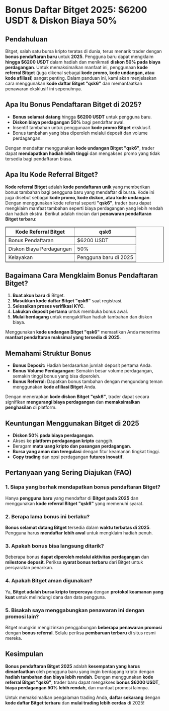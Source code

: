 <h1>Bonus Daftar Bitget 2025: $6200 USDT & Diskon Biaya 50%</h1>
<h2>Pendahuluan</h2>
<p>Bitget, salah satu bursa kripto teratas di dunia, terus menarik trader dengan <strong>bonus pendaftaran baru</strong> untuk <strong>2025</strong>. Pengguna baru dapat mengklaim <strong>hingga $6200 USDT</strong> dalam hadiah dan menikmati <strong>diskon 50% pada biaya perdagangan</strong>. Untuk memaksimalkan manfaat ini, penggunaan <strong>kode referral Bitget</strong> (juga dikenal sebagai <strong>kode promo, kode undangan, atau kode afiliasi</strong>) sangat penting. Dalam panduan ini, kami akan menjelaskan cara menggunakan <strong>kode daftar Bitget "qsk6"</strong> dan memanfaatkan penawaran eksklusif ini sepenuhnya.</p>

<h2>Apa Itu Bonus Pendaftaran Bitget di 2025?</h2>
<ul>
    <li><strong>Bonus selamat datang</strong> hingga <strong>$6200 USDT</strong> untuk pengguna baru.</li>
    <li><strong>Diskon biaya perdagangan 50%</strong> bagi pendaftar awal.</li>
    <li>Insentif tambahan untuk penggunaan <strong>kode promo Bitget</strong> eksklusif.</li>
    <li>Bonus tambahan yang bisa diperoleh melalui deposit dan volume perdagangan.</li>
</ul>
<p>Dengan mendaftar menggunakan <strong>kode undangan Bitget "qsk6"</strong>, trader dapat <strong>mendapatkan hadiah lebih tinggi</strong> dan mengakses promo yang tidak tersedia bagi pendaftaran biasa.</p>

<h2>Apa Itu Kode Referral Bitget?</h2>
<p><strong>Kode referral Bitget</strong> adalah <strong>kode pendaftaran unik</strong> yang memberikan bonus tambahan bagi pengguna baru yang mendaftar di bursa. Kode ini juga disebut sebagai <strong>kode promo, kode diskon, atau kode undangan</strong>. Dengan menggunakan kode referral seperti <strong>"qsk6"</strong>, trader baru dapat mengklaim manfaat tambahan seperti biaya perdagangan yang lebih rendah dan hadiah ekstra. Berikut adalah rincian dari <strong>penawaran pendaftaran Bitget terbaru</strong>:</p>

<table border="1">
    <tr>
        <th>Kode Referral Bitget</th>
        <th>qsk6</th>
    </tr>
    <tr>
        <td>Bonus Pendaftaran</td>
        <td>$6200 USDT</td>
    </tr>
    <tr>
        <td>Diskon Biaya Perdagangan</td>
        <td>50%</td>
    </tr>
    <tr>
        <td>Kelayakan</td>
        <td>Pengguna baru di 2025</td>
    </tr>
</table>

<h2>Bagaimana Cara Mengklaim Bonus Pendaftaran Bitget?</h2>
<ol>
    <li><strong>Buat akun baru</strong> di Bitget.</li>
    <li><strong>Masukkan kode daftar Bitget "qsk6"</strong> saat registrasi.</li>
    <li><strong>Selesaikan proses verifikasi KYC</strong>.</li>
    <li><strong>Lakukan deposit pertama</strong> untuk membuka bonus awal.</li>
    <li><strong>Mulai berdagang</strong> untuk mengaktifkan hadiah tambahan dan diskon biaya.</li>
</ol>
<p>Menggunakan <strong>kode undangan Bitget "qsk6"</strong> memastikan Anda menerima <strong>manfaat pendaftaran maksimal yang tersedia di 2025</strong>.</p>

<h2>Memahami Struktur Bonus</h2>
<ul>
    <li><strong>Bonus Deposit:</strong> Hadiah berdasarkan jumlah deposit pertama Anda.</li>
    <li><strong>Bonus Volume Perdagangan:</strong> Semakin besar volume perdagangan, semakin tinggi bonus yang bisa diperoleh.</li>
    <li><strong>Bonus Referral:</strong> Dapatkan bonus tambahan dengan mengundang teman menggunakan <strong>kode afiliasi Bitget</strong> Anda.</li>
</ul>
<p>Dengan menerapkan <strong>kode diskon Bitget "qsk6"</strong>, trader dapat secara signifikan <strong>mengurangi biaya perdagangan</strong> dan <strong>memaksimalkan penghasilan</strong> di platform.</p>

<h2>Keuntungan Menggunakan Bitget di 2025</h2>
<ul>
    <li><strong>Diskon 50% pada biaya perdagangan</strong>.</li>
    <li>Akses ke <strong>platform perdagangan kripto</strong> canggih.</li>
    <li>Beragam <strong>mata uang kripto dan pasangan perdagangan</strong>.</li>
    <li><strong>Bursa yang aman dan teregulasi</strong> dengan fitur keamanan tingkat tinggi.</li>
    <li><strong>Copy trading</strong> dan opsi perdagangan <strong>futures inovatif</strong>.</li>
</ul>

<h2>Pertanyaan yang Sering Diajukan (FAQ)</h2>
<h3>1. Siapa yang berhak mendapatkan bonus pendaftaran Bitget?</h3>
<p>Hanya <strong>pengguna baru</strong> yang mendaftar di <strong>Bitget pada 2025</strong> dan menggunakan <strong>kode referral Bitget "qsk6"</strong> yang memenuhi syarat.</p>

<h3>2. Berapa lama bonus ini berlaku?</h3>
<p><strong>Bonus selamat datang Bitget</strong> tersedia dalam <strong>waktu terbatas di 2025</strong>. Pengguna harus <strong>mendaftar lebih awal</strong> untuk mengklaim hadiah penuh.</p>

<h3>3. Apakah bonus bisa langsung ditarik?</h3>
<p>Beberapa bonus <strong>dapat diperoleh melalui aktivitas perdagangan</strong> dan <strong>milestone deposit</strong>. Periksa <strong>syarat bonus terbaru</strong> dari Bitget untuk persyaratan penarikan.</p>

<h3>4. Apakah Bitget aman digunakan?</h3>
<p>Ya, <strong>Bitget adalah bursa kripto terpercaya</strong> dengan <strong>protokol keamanan yang kuat</strong> untuk melindungi dana dan data pengguna.</p>

<h3>5. Bisakah saya menggabungkan penawaran ini dengan promosi lain?</h3>
<p>Bitget mungkin mengizinkan penggabungan <strong>beberapa penawaran promosi</strong> dengan <strong>bonus referral</strong>. Selalu periksa <strong>pembaruan terbaru</strong> di situs resmi mereka.</p>

<h2>Kesimpulan</h2>
<p><strong>Bonus pendaftaran Bitget 2025</strong> adalah <strong>kesempatan yang harus dimanfaatkan</strong> oleh pengguna baru yang ingin berdagang kripto dengan <strong>hadiah tambahan dan biaya lebih rendah</strong>. Dengan menggunakan <strong>kode referral Bitget "qsk6"</strong>, trader baru dapat mengakses <strong>bonus $6200 USDT</strong>, <strong>biaya perdagangan 50% lebih rendah</strong>, dan manfaat promosi lainnya.</p>
<p>Untuk memaksimalkan pengalaman trading Anda, <strong>daftar sekarang</strong> dengan <strong>kode daftar Bitget terbaru</strong> dan <strong>mulai trading lebih cerdas</strong> di 2025!</p>
